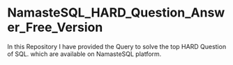 # NamasteSQL_HARD_Question_Answer_Free_Version
In this Repository I have provided the Query to solve the top HARD Question of SQL. which are available on NamasteSQL platform.
